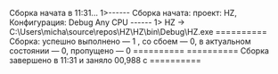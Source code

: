 ﻿Сборка начата в 11:31...
1>------ Сборка начата: проект: HZ, Конфигурация: Debug Any CPU ------
1>  HZ -> C:\Users\micha\source\repos\HZ\HZ\bin\Debug\HZ.exe
========== Сборка: успешно выполнено — 1 , со сбоем — 0, в актуальном состоянии — 0, пропущено — 0 ==========
========== Сборка завершено в 11:31 и заняло 00,988 с ==========
